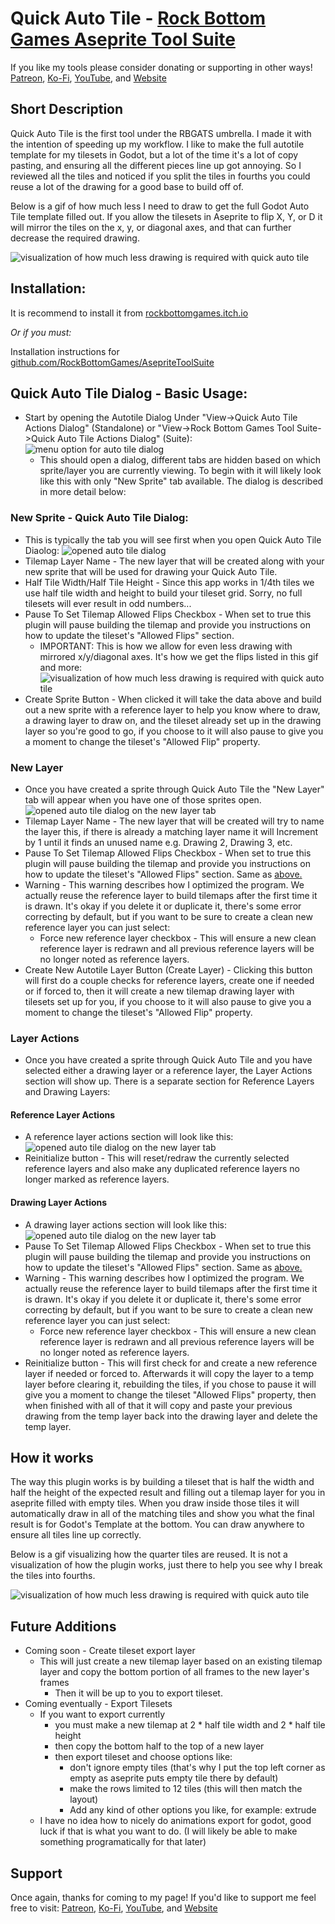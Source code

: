 # Quick Auto Tile - [Rock Bottom Games Aseprite Tool Suite](https://github.com/RockBottomGames/AsepriteToolSuite/blob/main/README.md)

If you like my tools please consider donating or supporting in other ways! [Patreon](https://www.patreon.com/rockbottomgames), [Ko-Fi](https://ko-fi.com/rockbottomgames), [YouTube](https://www.youtube.com/@RockBottomGamesLLC), and [Website](https://rockbottom.games)

## Short Description

Quick Auto Tile is the first tool under the RBGATS umbrella. I made it with the intention of speeding up my workflow.  I like to make the full autotile template for my tilesets in Godot, but a lot of the time it's a lot of copy pasting, and ensuring all the different pieces line up got annoying. So I reviewed all the tiles and noticed if you split the tiles in fourths you could reuse a lot of the drawing for a good base to build off of.

Below is a gif of how much less I need to draw to get the full Godot Auto Tile template filled out. If you allow the tilesets in Aseprite to flip X, Y, or D it will mirror the tiles on the x, y, or diagonal axes, and that can further decrease the required drawing.
    
![visualization of how much less drawing is required with quick auto tile](./readme_images/HowMuchLessDrawingVisualized-Large.gif)

## Installation:
It is recommend to install it from [rockbottomgames.itch.io](https://rockbottomgames.itch.io/rbg-aseprite-tool-suite)

*Or if you must:*

Installation instructions for [github.com/RockBottomGames/AsepriteToolSuite](https://github.com/RockBottomGames/AsepriteToolSuite/blob/main/README.md#installation-instructions-full-suite)

## Quick Auto Tile Dialog - Basic Usage:

* Start by opening the Autotile Dialog Under "View->Quick Auto Tile Actions Dialog" (Standalone) or "View->Rock Bottom Games Tool Suite->Quick Auto Tile Actions Dialog" (Suite):
    ![menu option for auto tile dialog](./readme_images/AsepriteMenu.png)
    * This should open a dialog, different tabs are hidden based on which sprite/layer you are currently viewing. To begin with it will likely look like this with only "New Sprite" tab available. The dialog is described in more detail below:

### New Sprite - Quick Auto Tile Dialog:
* This is typically the tab you will see first when you open Quick Auto Tile Diaolog:
![opened auto tile dialog](./readme_images/AsepriteDialog.png)
* Tilemap Layer Name - The new layer that will be created along with your new sprite that will be used for drawing your Quick Auto Tile.
* Half Tile Width/Half Tile Height - Since this app works in 1/4th tiles we use half tile width and height to build your tileset grid. Sorry, no full tilesets will ever result in odd numbers...
* Pause To Set Tilemap Allowed Flips Checkbox - When set to true this plugin will pause building the tilemap and provide you instructions on how to update the tileset's "Allowed Flips" section.
    * IMPORTANT: This is how we allow for even less drawing with mirrored x/y/diagonal axes. It's how we get the flips listed in this gif and more:
![visualization of how much less drawing is required with quick auto tile](./readme_images/HowMuchLessDrawingVisualized-Large.gif)
* Create Sprite Button - When clicked it will take the data above and build out a new sprite with a reference layer to help you know where to draw, a drawing layer to draw on, and the tileset already set up in the drawing layer so you're good to go, if you choose to it will also pause to give you a moment to change the tileset's "Allowed Flip" property.

### New Layer
* Once you have created a sprite through Quick Auto Tile the "New Layer" tab will appear when you have one of those sprites open.
![opened auto tile dialog on the new layer tab](./readme_images/AsepriteDialogNewLayerTab.png)
* Tilemap Layer Name - The new layer that will be created will try to name the layer this, if there is already a matching layer name it will Increment by 1 until it finds an unused name e.g. Drawing 2, Drawing 3, etc.
* Pause To Set Tilemap Allowed Flips Checkbox - When set to true this plugin will pause building the tilemap and provide you instructions on how to update the tileset's "Allowed Flips" section. Same as [above.](#new-sprite---quick-auto-tile-dialog)
* Warning - This warning describes how I optimized the program. We actually reuse the reference layer to build tilemaps after the first time it is drawn.  It's okay if you delete it or duplicate it, there's some error correcting by default, but if you want to be sure to create a clean new reference layer you can just select:
    * Force new reference layer checkbox - This will ensure a new clean reference layer is redrawn and all previous reference layers will be no longer noted as reference layers.
* Create New Autotile Layer Button (Create Layer) - Clicking this button will first do a couple checks for reference layers, create one if needed or if forced to, then it will create a new tilemap drawing layer with tilesets set up for you, if you choose to it will also pause to give you a moment to change the tileset's "Allowed Flip" property.

### Layer Actions
* Once you have created a sprite through Quick Auto Tile and you have selected either a drawing layer or a reference layer, the Layer Actions section will show up.  There is a separate section for Reference Layers and Drawing Layers:
#### Reference Layer Actions
* A reference layer actions section will look like this:
![opened auto tile dialog on the new layer tab](./readme_images/AsepriteDialogReferenceLayerActions.png)
* Reinitialize button - This will reset/redraw the currently selected reference layers and also make any duplicated reference layers no longer marked as reference layers.
#### Drawing Layer Actions
* A drawing layer actions section will look like this:
![opened auto tile dialog on the new layer tab](./readme_images/AsepriteDialogDrawingLayerActions.png)
* Pause To Set Tilemap Allowed Flips Checkbox - When set to true this plugin will pause building the tilemap and provide you instructions on how to update the tileset's "Allowed Flips" section. Same as [above.](#new-sprite---quick-auto-tile-dialog)
* Warning - This warning describes how I optimized the program. We actually reuse the reference layer to build tilemaps after the first time it is drawn.  It's okay if you delete it or duplicate it, there's some error correcting by default, but if you want to be sure to create a clean new reference layer you can just select:
    * Force new reference layer checkbox - This will ensure a new clean reference layer is redrawn and all previous reference layers will be no longer noted as reference layers.
* Reinitialize button - This will first check for and create a new reference layer if needed or forced to. Afterwards it will copy the layer to a temp layer before clearing it, rebuilding the tiles, if you chose to pause it will give you a moment to change the tileset "Allowed Flips" property, then when finished with all of that it will copy and paste your previous drawing from the temp layer back into the drawing layer and delete the temp layer.

## How it works

The way this plugin works is by building a tileset that is half the width and half the height of the expected result and filling out a tilemap layer for you in aseprite filled with empty tiles. When you draw inside those tiles it will automatically draw in all of the matching tiles and show you what the final result is for Godot's Template at the bottom. You can draw anywhere to ensure all tiles line up correctly.

Below is a gif visualizing how the quarter tiles are reused. It is not a visualization of how the plugin works, just there to help you see why I break the tiles into fourths.
    
![visualization of how much less drawing is required with quick auto tile](./readme_images/MatchingFourthsVisualized-Large.gif)

## Future Additions
* Coming soon - Create tileset export layer
    * This will just create a new tilemap layer based on an existing tilemap layer and copy the bottom portion of all frames to the new layer's frames
        * Then it will be up to you to export tileset.
* Coming eventually - Export Tilesets
    * If you want to export currently
        * you must make a new tilemap at 2 * half tile width and 2 * half tile height
        * then copy the bottom half to the top of a new layer
        * then export tileset and choose options like:
            * don't ignore empty tiles (that's why I put the top left corner as empty as aseprite puts empty tile there by default)
            * make the rows limited to 12 tiles (this will then match the layout)
            * Add any kind of other options you like, for example: extrude
    * I have no idea how to nicely do animations export for godot, good luck if that is what you want to do. (I will likely be able to make something programatically for that later)

## Support

Once again, thanks for coming to my page! If you'd like to support me feel free to visit: [Patreon](https://www.patreon.com/rockbottomgames), [Ko-Fi](https://ko-fi.com/rockbottomgames), [YouTube](https://www.youtube.com/@RockBottomGamesLLC), and [Website](https://rockbottom.games)
